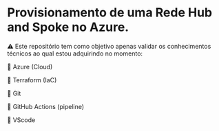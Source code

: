 # Provisionamento de uma Rede Hub and Spoke no Azure.

⚠️ Este repositório tem como objetivo apenas validar os conhecimentos técnicos ao qual estou adquirindo no momento:

📝  Azure (Cloud)

📝  Terraform (IaC)

📝  Git

📝  GitHub Actions (pipeline)

📝  VScode
